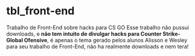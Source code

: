 # tbl_front-end
Trabalho de Front-End sobre hacks para CS GO
Esse trabalho não pussui downloads, e **não tem intuito de divulgar hacks para Counter Strike-Global Ofensive**, é apenas o tema gerado pelos alunos Alisson e Wesley para seu trabalho de Front-End, não ha realmente downloads e nem tera!